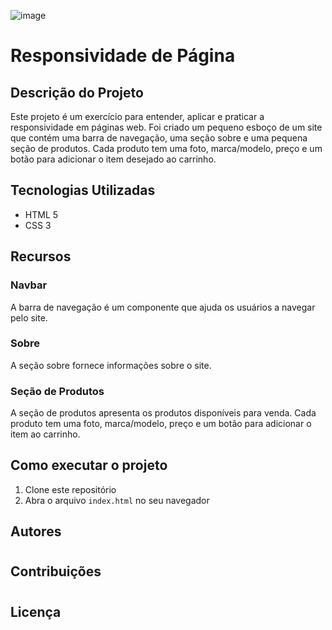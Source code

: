 ![image](https://github.com/Maxdev1017x/Site_cssResponsivo/assets/117764643/3466271d-ce11-4dd4-b594-a84ffc19d2ce)

# Responsividade de Página

## Descrição do Projeto

Este projeto é um exercício para entender, aplicar e praticar a responsividade em páginas web. Foi criado um pequeno esboço de um site que contém uma barra de navegação, uma seção sobre e uma pequena seção de produtos. Cada produto tem uma foto, marca/modelo, preço e um botão para adicionar o item desejado ao carrinho.

## Tecnologias Utilizadas

- HTML 5
- CSS 3

## Recursos

### Navbar

A barra de navegação é um componente que ajuda os usuários a navegar pelo site.

### Sobre

A seção sobre fornece informações sobre o site.

### Seção de Produtos

A seção de produtos apresenta os produtos disponíveis para venda. Cada produto tem uma foto, marca/modelo, preço e um botão para adicionar o item ao carrinho.

## Como executar o projeto

1. Clone este repositório
2. Abra o arquivo `index.html` no seu navegador

## Autores

#

## Contribuições

#

## Licença

#
